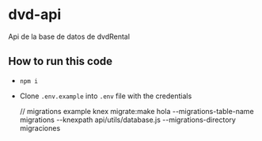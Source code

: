 # dvd-api

Api de la base de datos de dvdRental

## How to run this code

- `npm i`
- Clone `.env.example` into `.env` file with the credentials

  // migrations example knex migrate:make hola --migrations-table-name migrations --knexpath api/utils/database.js --migrations-directory migraciones
